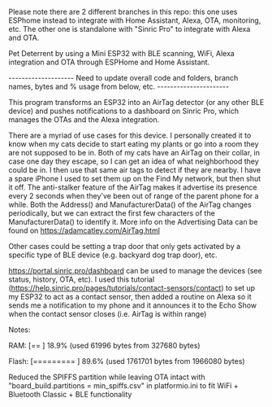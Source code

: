 Please note there are 2 different branches in this repo: this one uses ESPhome instead to integrate with Home Assistant, Alexa, OTA, monitoring, etc. The other one is standalone with "Sinric Pro" to integrate with Alexa and OTA.

Pet Deterrent by using a Mini ESP32 with BLE scanning, WiFi, Alexa integration and OTA through ESPHome and Home Assistant.


-------------------- Need to update overall code and folders, branch names, bytes and % usage from below, etc. ----------------------


This program transforms an ESP32 into an AirTag detector (or any other BLE device) and pushes notifications to a dashboard on Sinric Pro, which manages the OTAs and the Alexa integration. 

There are a myriad of use cases for this device. I personally created it to know when my cats decide to start eating my plants or go into a room they are not supposed to be in. Both of my cats have an AirTag on their collar, in case one day they escape, so I can get an idea of what neighborhood they could be in. I then use that same air tags to detect if they are nearby. I have a spare iPhone I used to set them up on the Find My network, but then shut it off. The anti-stalker feature of the AirTag makes it advertise its presence every 2 seconds when they've been out of range of the parent phone for a while. Both the Address() and ManufacturerData() of the AirTag changes periodically, but we can extract the first few characters of the ManufacturerData() to identify it. More info on the Advertising Data can be found on https://adamcatley.com/AirTag.html

Other cases could be setting a trap door that only gets activated by a specific type of BLE device (e.g. backyard dog trap door), etc.


https://portal.sinric.pro/dashboard can be used to manage the devices (see status, history, OTA, etc). I used this tutorial (https://help.sinric.pro/pages/tutorials/contact-sensors/contact) to set up my ESP32 to act as a contact sensor, then added a routine on Alexa so it sends me a notification to my phone and it announces it to the Echo Show when the contact sensor closes (i.e. AirTag is within range)


Notes:

RAM:   [==        ]  18.9% (used 61996 bytes from 327680 bytes)

Flash: [========= ]  89.6% (used 1761701 bytes from 1966080 bytes)

Reduced the SPIFFS partition while leaving OTA intact with "board_build.partitions = min_spiffs.csv" in platformio.ini to fit WiFi + Bluetooth Classic + BLE functionality
